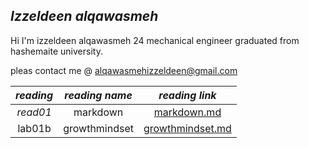 ## ***Izzeldeen alqawasmeh***

Hi I'm izzeldeen alqawasmeh 24 mechanical engineer graduated from hashemaite university. 

pleas contact me @ [alqawasmehizzeldeen@gmail.com](alqawasmehizzeldeen@gmail.com)

|***reading***| ***reading name*** |***reading link*** |
|:---:        |:---:               |:---:              |
|*read01*     |markdown            |[markdown.md](https://izzeldeen01.github.io/reading-notes/markdown)|
|lab01b| growthmindset|[growthmindset.md](https://izzeldeen01.github.io/reading-notes/growthmindset)| 